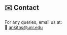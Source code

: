 ## ✉️ <a id="contact"></a> Contact

For any queries, email us at:  
📧 [ankitas@unr.edu](mailto:ankitas@unr.edu)

